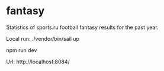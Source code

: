 # fantasy

Statistics of sports.ru football fantasy results for the past year.

Local run:
./vendor/bin/sail up

npm run dev

Url: http://localhost:8084/
